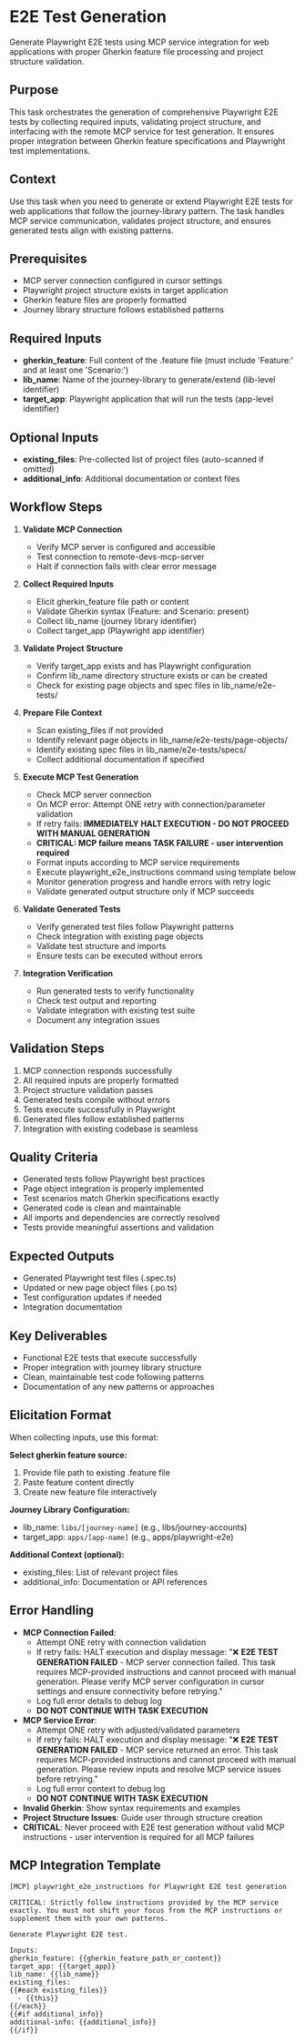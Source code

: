 # E2E Test Generation

Generate Playwright E2E tests using MCP service integration for web applications with proper Gherkin feature file processing and project structure validation.

## Purpose

This task orchestrates the generation of comprehensive Playwright E2E tests by collecting required inputs, validating project structure, and interfacing with the remote MCP service for test generation. It ensures proper integration between Gherkin feature specifications and Playwright test implementations.

## Context

Use this task when you need to generate or extend Playwright E2E tests for web applications that follow the journey-library pattern. The task handles MCP service communication, validates project structure, and ensures generated tests align with existing patterns.

## Prerequisites

- MCP server connection configured in cursor settings
- Playwright project structure exists in target application
- Gherkin feature files are properly formatted
- Journey library structure follows established patterns

## Required Inputs

- **gherkin_feature**: Full content of the .feature file (must include 'Feature:' and at least one 'Scenario:')
- **lib_name**: Name of the journey-library to generate/extend (lib-level identifier)
- **target_app**: Playwright application that will run the tests (app-level identifier)

## Optional Inputs

- **existing_files**: Pre-collected list of project files (auto-scanned if omitted)
- **additional_info**: Additional documentation or context files

## Workflow Steps

1. **Validate MCP Connection**
   - Verify MCP server is configured and accessible
   - Test connection to remote-devs-mcp-server
   - Halt if connection fails with clear error message

2. **Collect Required Inputs**
   - Elicit gherkin_feature file path or content
   - Validate Gherkin syntax (Feature: and Scenario: present)
   - Collect lib_name (journey library identifier)
   - Collect target_app (Playwright app identifier)

3. **Validate Project Structure**
   - Verify target_app exists and has Playwright configuration
   - Confirm lib_name directory structure exists or can be created
   - Check for existing page objects and spec files in lib_name/e2e-tests/

4. **Prepare File Context**
   - Scan existing_files if not provided
   - Identify relevant page objects in lib_name/e2e-tests/page-objects/
   - Identify existing spec files in lib_name/e2e-tests/specs/
   - Collect additional documentation if specified

5. **Execute MCP Test Generation**
   - Check MCP server connection
   - On MCP error: Attempt ONE retry with connection/parameter validation
   - If retry fails: **IMMEDIATELY HALT EXECUTION - DO NOT PROCEED WITH MANUAL GENERATION**
   - **CRITICAL: MCP failure means TASK FAILURE - user intervention required**
   - Format inputs according to MCP service requirements
   - Execute playwright_e2e_instructions command using template below
   - Monitor generation progress and handle errors with retry logic
   - Validate generated output structure only if MCP succeeds

6. **Validate Generated Tests**
   - Verify generated test files follow Playwright patterns
   - Check integration with existing page objects
   - Validate test structure and imports
   - Ensure tests can be executed without errors

7. **Integration Verification**
   - Run generated tests to verify functionality
   - Check test output and reporting
   - Validate integration with existing test suite
   - Document any integration issues

## Validation Steps

1. MCP connection responds successfully
2. All required inputs are properly formatted
3. Project structure validation passes
4. Generated tests compile without errors
5. Tests execute successfully in Playwright
6. Generated files follow established patterns
7. Integration with existing codebase is seamless

## Quality Criteria

- Generated tests follow Playwright best practices
- Page object integration is properly implemented
- Test scenarios match Gherkin specifications exactly
- Generated code is clean and maintainable
- All imports and dependencies are correctly resolved
- Tests provide meaningful assertions and validation

## Expected Outputs

- Generated Playwright test files (.spec.ts)
- Updated or new page object files (.po.ts)
- Test configuration updates if needed
- Integration documentation

## Key Deliverables

- Functional E2E tests that execute successfully
- Proper integration with journey library structure
- Clean, maintainable test code following patterns
- Documentation of any new patterns or approaches

## Elicitation Format

When collecting inputs, use this format:

**Select gherkin feature source:**
1. Provide file path to existing .feature file
2. Paste feature content directly
3. Create new feature file interactively

**Journey Library Configuration:**
- lib_name: `libs/[journey-name]` (e.g., libs/journey-accounts)
- target_app: `apps/[app-name]` (e.g., apps/playwright-e2e)

**Additional Context (optional):**
- existing_files: List of relevant project files
- additional_info: Documentation or API references

## Error Handling

- **MCP Connection Failed**: 
  - Attempt ONE retry with connection validation
  - If retry fails: HALT execution and display message: "❌ **E2E TEST GENERATION FAILED** - MCP server connection failed. This task requires MCP-provided instructions and cannot proceed with manual generation. Please verify MCP server configuration in cursor settings and ensure connectivity before retrying."
  - Log full error details to debug log
  - **DO NOT CONTINUE WITH TASK EXECUTION**
- **MCP Service Error**: 
  - Attempt ONE retry with adjusted/validated parameters
  - If retry fails: HALT execution and display message: "❌ **E2E TEST GENERATION FAILED** - MCP service returned an error. This task requires MCP-provided instructions and cannot proceed with manual generation. Please review inputs and resolve MCP service issues before retrying."
  - Log full error context to debug log
  - **DO NOT CONTINUE WITH TASK EXECUTION**
- **Invalid Gherkin**: Show syntax requirements and examples
- **Project Structure Issues**: Guide user through structure creation
- **CRITICAL**: Never proceed with E2E test generation without valid MCP instructions - user intervention is required for all MCP failures

## MCP Integration Template

```
[MCP] playwright_e2e_instructions for Playwright E2E test generation

CRITICAL: Strictly follow instructions provided by the MCP service exactly. You must not shift your focus from the MCP instructions or supplement them with your own patterns.

Generate Playwright E2E test.

Inputs:
gherkin_feature: {{gherkin_feature_path_or_content}}
target_app: {{target_app}}
lib_name: {{lib_name}}
existing_files:
{{#each existing_files}}
  - {{this}}
{{/each}}
{{#if additional_info}}
additional-info: {{additional_info}}
{{/if}}
```

